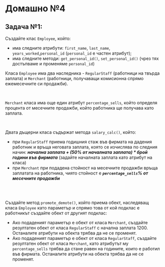 # Домашно №4

## Задача №1:

Създайте клас `Employee`, който:
- има следните атрибути: `first_name`, `last_name`, `years_worked`,`personal_id` (`personal_id` е частен атрибут);
- има следните методи: `get_personal_id()`, `set_personal_id()` (чрез тях достъпваме и променяме `personal_id`)

Класа `Employee` има два наследника - `RegularStaff` (работници на твърда заплата) и `Merchant` (работници, получаващи комисионна спрямо ежемесечните си продажби). 

<br>

`Merchant` класа има още един атрибут `percentage_sells`, който определя процента от месечните продажби, който работника ще получава като заплата.

<br>

Двата дъщерни класа съдържат метода `salary_calc()`, който:
- при `RegularStaff` приема годишния стаж във фирмата на дадения работник и връща неговата заплата, която се изчислява по следния начин: _**начална заплата + (50% от началната заплата) * брой години във фирмата**_ (задайте началната заплата като атрибут на класа)
- при `Merchant` при подадена стойност на месечните продажби връща заплатата на работника, чиято стойност е **_`percentage_sells`% от месечните продажби_** 

<br><br>

Създайте метод `promote_demote()`, който приема обект, наследяващ класа `Employee` като параметър и спрямо това от кой подклас е работникът създайте обект от другият подклас:
- Ако подаденият параметър е обект от класа `Merchant`, създайте резултатен обект от класа `RegularStaff` с начална заплата 1200. Останалите атрибути на обекта трябва да не се променят.
- Ако подаденият параметър е обект от класа `RegularStaff`, създайте резултатен обект от класа `Merchant`, като атрибутът му `percentage_sells` трябва да стане равен на годините, които е работил във фирмата. Останалите атрибути на обекта трябва да не се променят.

<!-- 
## Задача №2:

Създайте програма, съдържаща следната структура:
- абстрактен клас `Animal`, в който има методите `move()` (начинът, по който се движи животното), `speak()`(какъв звук издава при говорене), `num_legs()`(брой крайници);
- 5 класа с наименования на различни животни (**по ваш избор**), които наследяват методите на `Animal` и връщат достоверни за съответното животно стойности.

пример за наследник на Animal:
```py
cow = Cow()
print(cow.move()) # Walking
print(cow.speak()) # Moo
print(cow.num_legs()) # 4
``` -->
